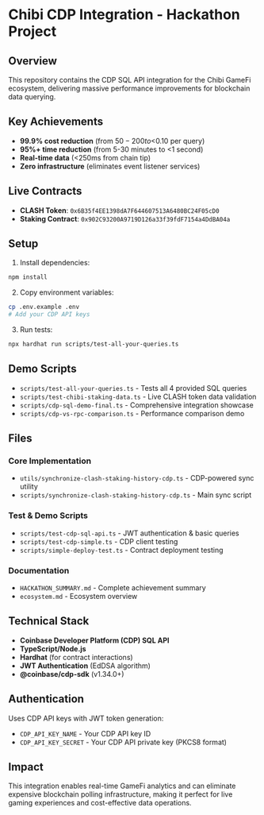 # Chibi CDP Integration - Hackathon Project

## Overview

This repository contains the CDP SQL API integration for the Chibi GameFi ecosystem, delivering massive performance improvements for blockchain data querying.

## Key Achievements

- **99.9% cost reduction** (from $50-200 to <$0.10 per query)
- **95%+ time reduction** (from 5-30 minutes to <1 second)
- **Real-time data** (<250ms from chain tip)
- **Zero infrastructure** (eliminates event listener services)

## Live Contracts

- **CLASH Token**: `0x6B35f4EE1398dA7F644607513A6480BC24F05cD0`
- **Staking Contract**: `0x902C93200A9719D126a33f39fdF7154a4DdBA04a`

## Setup

1. Install dependencies:
```bash
npm install
```

2. Copy environment variables:
```bash
cp .env.example .env
# Add your CDP API keys
```

3. Run tests:
```bash
npx hardhat run scripts/test-all-your-queries.ts
```

## Demo Scripts

- `scripts/test-all-your-queries.ts` - Tests all 4 provided SQL queries
- `scripts/test-chibi-staking-data.ts` - Live CLASH token data validation
- `scripts/cdp-sql-demo-final.ts` - Comprehensive integration showcase
- `scripts/cdp-vs-rpc-comparison.ts` - Performance comparison demo

## Files

### Core Implementation
- `utils/synchronize-clash-staking-history-cdp.ts` - CDP-powered sync utility
- `scripts/synchronize-clash-staking-history-cdp.ts` - Main sync script

### Test & Demo Scripts
- `scripts/test-cdp-sql-api.ts` - JWT authentication & basic queries
- `scripts/test-cdp-simple.ts` - CDP client testing
- `scripts/simple-deploy-test.ts` - Contract deployment testing

### Documentation
- `HACKATHON_SUMMARY.md` - Complete achievement summary
- `ecosystem.md` - Ecosystem overview

## Technical Stack

- **Coinbase Developer Platform (CDP) SQL API**
- **TypeScript/Node.js**
- **Hardhat** (for contract interactions)
- **JWT Authentication** (EdDSA algorithm)
- **@coinbase/cdp-sdk** (v1.34.0+)

## Authentication

Uses CDP API keys with JWT token generation:
- `CDP_API_KEY_NAME` - Your CDP API key ID
- `CDP_API_KEY_SECRET` - Your CDP API private key (PKCS8 format)

## Impact

This integration enables real-time GameFi analytics and can eliminate expensive blockchain polling infrastructure, making it perfect for live gaming experiences and cost-effective data operations.

